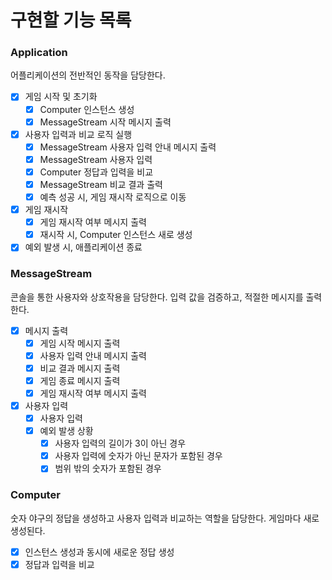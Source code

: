 # 구현할 기능 목록

### Application

어플리케이션의 전반적인 동작을 담당한다. 

- [x] 게임 시작 및 초기화
  - [x] Computer 인스턴스 생성
  - [x] MessageStream 시작 메시지 출력
- [x] 사용자 입력과 비교 로직 실행
  - [x] MessageStream 사용자 입력 안내 메시지 출력
  - [x] MessageStream 사용자 입력
  - [x] Computer 정답과 입력을 비교
  - [x] MessageStream 비교 결과 출력
  - [x] 예측 성공 시, 게임 재시작 로직으로 이동
- [x] 게임 재시작
  - [x] 게임 재시작 여부 메시지 출력
  - [x] 재시작 시, Computer 인스턴스 새로 생성
- [x] 예외 발생 시, 애플리케이션 종료

### MessageStream

콘솔을 통한 사용자와 상호작용을 담당한다. 입력 값을 검증하고, 적절한 메시지를 출력한다.

- [x] 메시지 출력
  - [x]  게임 시작 메시지 출력
  - [x]  사용자 입력 안내 메시지 출력
  - [x]  비교 결과 메시지 출력
  - [x]  게임 종료 메시지 출력
  - [x]  게임 재시작 여부 메시지 출력
- [x] 사용자 입력
  - [x] 사용자 입력
  - [x] 예외 발생 상황
    - [x] 사용자 입력의 길이가 3이 아닌 경우
    - [x] 사용자 입력에 숫자가 아닌 문자가 포함된 경우
    - [x] 범위 밖의 숫자가 포함된 경우

### Computer

숫자 야구의 정답을 생성하고 사용자 입력과 비교하는 역할을 담당한다. 게임마다 새로 생성된다. 

- [x] 인스턴스 생성과 동시에 새로운 정답 생성
- [x] 정답과 입력을 비교
